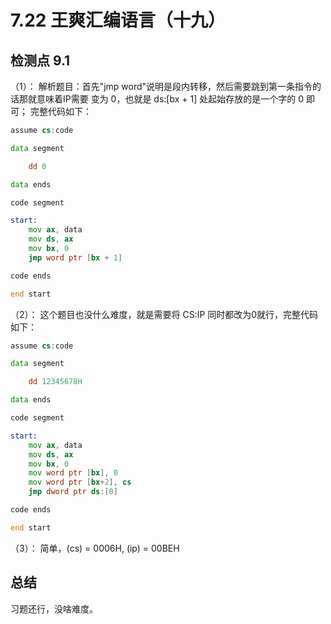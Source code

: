 # 7.22 王爽汇编语言（十九）

## 检测点 9.1 
（1）：
解析题目：首先"jmp word"说明是段内转移，然后需要跳到第一条指令的话那就意味着IP需要
变为 0，也就是 ds:[bx + 1] 处起始存放的是一个字的 0 即可；
完整代码如下：
```asm
assume cs:code

data segment

    dd 0

data ends

code segment

start:
    mov ax, data
    mov ds, ax
    mov bx, 0
    jmp word ptr [bx + 1]

code ends

end start
```

（2）：
这个题目也没什么难度，就是需要将 CS:IP 同时都改为0就行，完整代码如下：
```asm
assume cs:code

data segment

    dd 12345678H

data ends

code segment

start:
    mov ax, data
    mov ds, ax
    mov bx, 0
    mov word ptr [bx], 0
    mov word ptr [bx+2], cs
    jmp dword ptr ds:[0]

code ends

end start
```

（3）：
简单，(cs) = 0006H, (ip) = 00BEH

## 总结
习题还行，没啥难度。